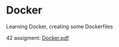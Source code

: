 # Docker
Learning Docker, creating some Dockerfiles

42 assigment: [Docker.pdf](https://github.com/Julsy/Docker/files/1408837/docker.en.pdf)

